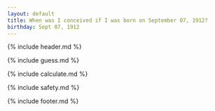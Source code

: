 ```yaml
---
layout: default
title: When was I conceived if I was born on September 07, 1912?
birthday: Sept 07, 1912
---
```


{% include header.md %}

{% include guess.md %}

{% include calculate.md %}

{% include safety.md %}

{% include footer.md %}



